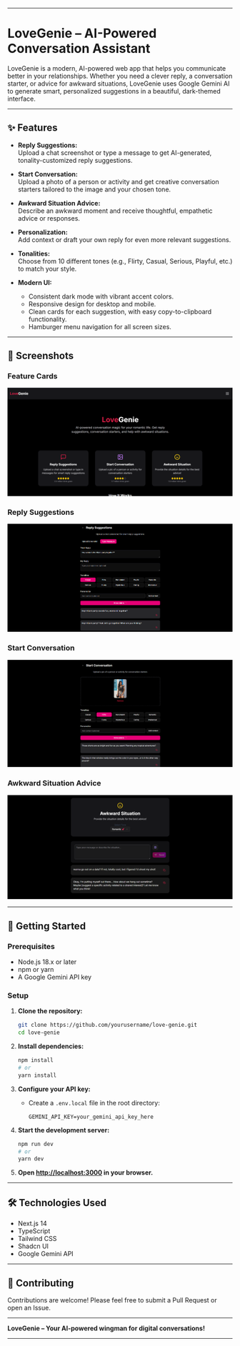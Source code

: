 
---

# LoveGenie – AI-Powered Conversation Assistant

LoveGenie is a modern, AI-powered web app that helps you communicate better in your relationships. Whether you need a clever reply, a conversation starter, or advice for awkward situations, LoveGenie uses Google Gemini AI to generate smart, personalized suggestions in a beautiful, dark-themed interface.

---

## ✨ Features

- **Reply Suggestions:**  
  Upload a chat screenshot or type a message to get AI-generated, tonality-customized reply suggestions.

- **Start Conversation:**  
  Upload a photo of a person or activity and get creative conversation starters tailored to the image and your chosen tone.

- **Awkward Situation Advice:**  
  Describe an awkward moment and receive thoughtful, empathetic advice or responses.

- **Personalization:**  
  Add context or draft your own reply for even more relevant suggestions.

- **Tonalities:**  
  Choose from 10 different tones (e.g., Flirty, Casual, Serious, Playful, etc.) to match your style.

- **Modern UI:**  
  - Consistent dark mode with vibrant accent colors.
  - Responsive design for desktop and mobile.
  - Clean cards for each suggestion, with easy copy-to-clipboard functionality.
  - Hamburger menu navigation for all screen sizes.

---

## 📸 Screenshots

### Feature Cards
![Feature Cards](/public/screenshots/feature-cards.png)

### Reply Suggestions
![Reply Suggestions](/public/screenshots/reply-suggestions.png)

### Start Conversation
![Start Conversation](/public/screenshots/start-conversation.png)

### Awkward Situation Advice
![Awkward Situation](/public/screenshots/awkward-situation.png)


---

## 🚀 Getting Started

### Prerequisites

- Node.js 18.x or later
- npm or yarn
- A Google Gemini API key

### Setup

1. **Clone the repository:**
   ```bash
   git clone https://github.com/yourusername/love-genie.git
   cd love-genie
   ```

2. **Install dependencies:**
   ```bash
   npm install
   # or
   yarn install
   ```

3. **Configure your API key:**
   - Create a `.env.local` file in the root directory:
     ```
     GEMINI_API_KEY=your_gemini_api_key_here
     ```

4. **Start the development server:**
   ```bash
   npm run dev
   # or
   yarn dev
   ```

5. **Open [http://localhost:3000](http://localhost:3000) in your browser.**

---

## 🛠️ Technologies Used

- Next.js 14
- TypeScript
- Tailwind CSS
- Shadcn UI
- Google Gemini API

---

## 🤝 Contributing

Contributions are welcome! Please feel free to submit a Pull Request or open an Issue.

---


**LoveGenie – Your AI-powered wingman for digital conversations!**

---

